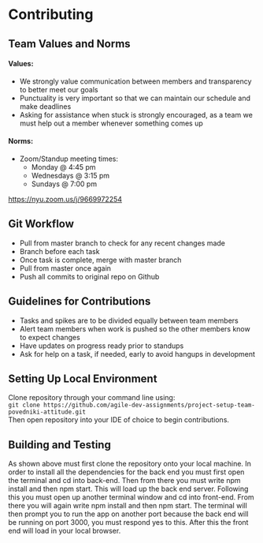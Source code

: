 # Contributing
## Team Values and Norms
#### Values:
* We strongly value communication between members and transparency to better meet our goals
* Punctuality is very important so that we can maintain our schedule and make deadlines
* Asking for assistance when stuck is strongly encouraged, as a team we must help out a member whenever something comes up
#### Norms:
* Zoom/Standup meeting times:
  * Monday @ 4:45 pm
  * Wednesdays @ 3:15 pm
  * Sundays @ 7:00 pm
  
https://nyu.zoom.us/j/9669972254

## Git Workflow
* Pull from master branch to check for any recent changes made
* Branch before each task 
* Once task is complete, merge with master branch
* Pull from master once again
* Push all commits to original repo on Github

## Guidelines for Contributions
* Tasks and spikes are to be divided equally between team members
* Alert team members when work is pushed so the other members know to expect changes
* Have updates on progress ready prior to standups
* Ask for help on a task, if needed, early to avoid hangups in development

## Setting Up Local Environment
Clone repository through your command line using:<br>
`git clone https://github.com/agile-dev-assignments/project-setup-team-povedniki-attitude.git`<br>
Then open repository into your IDE of choice to begin contributions.

## Building and Testing
As shown above must first clone the repository onto your local machine. In order to install all the dependencies for the back end you must first open the terminal and cd into back-end. Then from there you must write npm install and then npm start. This will load up the back end server. Following this you must open up another terminal window and cd into front-end. From there you will again write npm install and then npm start. The terminal will then prompt you to run the app on another port because the back end will be running on port 3000, you must respond yes to this. After this the front end will load in your local browser. 
